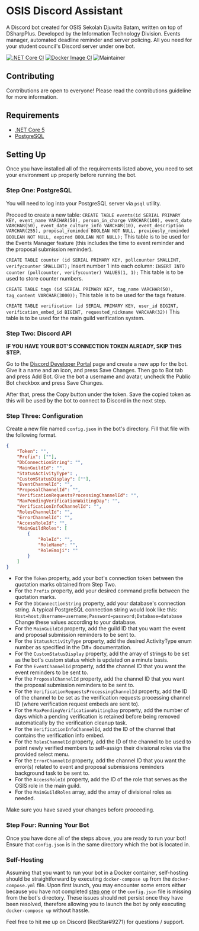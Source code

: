 # OSIS Discord Assistant
A Discord bot created for OSIS Sekolah Djuwita Batam, written on top of DSharpPlus. Developed by the Information Technology Division. Events manager, automated deadline reminder and server policing. All you need for your student council's Discord server under one bot.

[![.NET Core CI](https://github.com/redstarxx/DiscordBotOSIS/actions/workflows/dotnet.yml/badge.svg?branch=main)](https://github.com/redstarxx/DiscordBotOSIS/actions/workflows/dotnet.yml)
[![Docker Image CI](https://github.com/redstarxx/DiscordBotOSIS/actions/workflows/docker-image.yml/badge.svg)](https://github.com/redstarxx/DiscordBotOSIS/actions/workflows/docker-image.yml)
![Maintainer](https://img.shields.io/badge/maintainer-redstarxx-blue)

## Contributing
Contributions are open to everyone! Please read the contributions guideline for more information.

## Requirements
- [.NET Core 5](https://dotnet.microsoft.com/download/dotnet/5.0)
- [PostgreSQL](https://www.postgresql.org/)

## Setting Up
Once you have installed all of the requirements listed above, you need to set your environment up properly before running the bot.

### Step One: PostgreSQL
You will need to log into your PostgreSQL server via `psql` utility.

Proceed to create a new table: `CREATE TABLE events(id SERIAL PRIMARY KEY, event_name VARCHAR(50), person_in_charge VARCHAR(100), event_date VARCHAR(50), event_date_culture_info VARCHAR(10), event_description VARCHAR(255), proposal_reminded BOOLEAN NOT NULL, previously_reminded BOOLEAN NOT NULL, expired BOOLEAN NOT NULL);` This table is to be used for the Events Manager feature (this includes the time to event reminder and the proposal submission reminder).

 `CREATE TABLE counter (id SERIAL PRIMARY KEY, pollcounter SMALLINT, verifycounter SMALLINT);` Insert number 1 into each  column: `INSERT INTO counter (pollcounter, verifycounter) VALUES(1, 1);` This table is to be used to store counter numbers.

 `CREATE TABLE tags (id SERIAL PRIMARY KEY, tag_name VARCHAR(50), tag_content VARCHAR(3000));` This table is to be used for the tags feature.

`CREATE TABLE verification (id SERIAL PRIMARY KEY, user_id BIGINT, verification_embed_id BIGINT, requested_nickname VARCHAR(32))` This table is to be used for the main guild verification system.

### Step Two: Discord API
**IF YOU HAVE YOUR BOT'S CONNECTION TOKEN ALREADY, SKIP THIS STEP.**

Go to the [Discord Developer Portal](https://discord.com/developers) page and create a new app for the bot. Give it a name and an icon, and press Save Changes. Then go to Bot tab and press Add Bot. Give the bot a username and avatar, uncheck the Public Bot checkbox and press Save Changes.

After that, press the Copy button under the token. Save the copied token as this will be used by the bot to connect to Discord in the next step.

### Step Three: Configuration
Create a new file named `config.json` in the bot's directory. Fill that file with the following format.

```json
{
    "Token": "",
    "Prefix": [""],
    "DbConnectionString": "",
    "MainGuildId": "",
    "StatusActivityType": ,
    "CustomStatusDisplay": [""],
    "EventChannelId": "",
    "ProposalChannelId": "",
    "VerificationRequestsProcessingChannelId": "",
    "MaxPendingVerificationWaitingDay": "",
    "VerificationInfoChannelId": "",
    "RolesChannelId": "",
    "ErrorChannelId": "",
    "AccessRoleId": "",
    "MainGuildRoles": [
        {
            "RoleId": "",
            "RoleName": "",
            "RoleEmoji": ""
        }
	]
}
```

- For the `Token` property, add your bot's connection token between the quotation marks obtained from Step Two.
- For the `Prefix` property, add your desired command prefix between the quotation marks.
- For the `DbConnectionString` property, add your database's connection string. A typical PostgreSQL connection string would look like this: `Host=host;Username=username;Password=password;Database=database` Change these values according to your database.
- For the `MainGuildId` property, add the guild ID that you want the event and proposal submission reminders to be sent to.
- For the `StatusActivityType` property, add the desired ActivityType enum number as specified in the D#+ documentation.
- For the `CustomStatusDisplay` property, add the array of strings to be set as the bot's custom status which is updated on a minute basis.
- For the `EventChannelId` property, add the channel ID that you want the event reminders to be sent to.
- For the `ProposalChannelId` property, add the channel ID that you want the proposal submission reminders to be sent to.
- For the `VerificationRequestsProcessingChannelId` property, add the ID of the channel to be set as the verification requests processing channel ID (where verification request embeds are sent to).
- For the `MaxPendingVerificationWaitingDay` property, add the number of days which a pending verification is retained before being removed automatically by the verification cleanup task.
- For the `VerificationInfoChannelId`, add the ID of the channel that contains the verification info embed.
- For the `RolesChannelId` property, add the ID of the channel to be used to point newly verified members to self-assign their divisional roles via the provided select menu.
- For the `ErrorChannelId` property, add the channel ID that you want the error(s) related to event and proposal submissions reminders background task to be sent to.
- For the `AccessRoleId` property, add the ID of the role that serves as the OSIS role in the main guild.
- For the `MainGuildRoles` array, add the array of divisional roles as needed.

Make sure you have saved your changes before proceeding.

### Step Four: Running Your Bot
Once you have done all of the steps above, you are ready to run your bot! Ensure that `config.json` is in the same directory which the bot is located in.

### Self-Hosting
Assuming that you want to run your bot in a Docker container, self-hosting should be straightforward by executing `docker-compose up` from the `docker-compose.yml` file. Upon first launch, you may encounter some errors either because you have not completed [step one](https://github.com/redstarxx/OSISDiscordAssistant#step-one-postgresql) or the `config.json` file is missing from the bot's directory. These issues should not persist once they have been resolved, therefore allowing you to launch the bot by only executing `docker-compose up` without hassle.

Feel free to hit me up on Discord (RedStar#9271) for questions / support.
